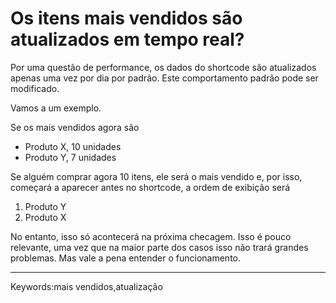# Os itens mais vendidos são atualizados em tempo real?

Por uma questão de performance, os dados do shortcode são atualizados apenas uma vez por dia por padrão. Este comportamento padrão pode ser modificado.

Vamos a um exemplo.

Se os mais vendidos agora são 

-   Produto X, 10 unidades
-   Produto Y, 7 unidades

Se alguém comprar agora 10 itens, ele será o mais vendido e, por isso, começará a aparecer antes no shortcode, a ordem de exibição será

1.  Produto Y
2.  Produto X

No entanto, isso só acontecerá na próxima checagem. Isso é pouco relevante, uma vez que na maior parte dos casos isso não trará grandes problemas. Mas vale a pena entender o funcionamento.

___

Keywords:mais vendidos,atualização